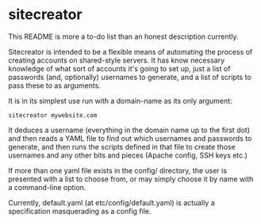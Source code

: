 sitecreator
===========

This README is more a to-do list than an honest description currently. 

Sitecreator is intended to be a flexible means of automating the process of creating
accounts on shared-style servers. It has know necessary knowledge of what sort of 
accounts it's going to set up, just a list of passwords (and, optionally) usernames
to generate, and a list of scripts to pass these to as arguments.

It is in its simplest use run with a domain-name as its only argument:

    sitecreator mywebsite.com

It deduces a username (everything in the domain name up to the first dot) and then reads
a YAML file to find out which usernames and passwords to generate, and then runs the 
scripts defined in that file to create those usernames and any other bits and pieces 
(Apache config, SSH keys etc.)


If more than one yaml file exists in the config/ directory, the user is presented with
a list to choose from, or may simply choose it by name with a command-line option. 


Currently, default.yaml (at etc/config/default.yaml) is actually a specification 
masquerading as a config file.
